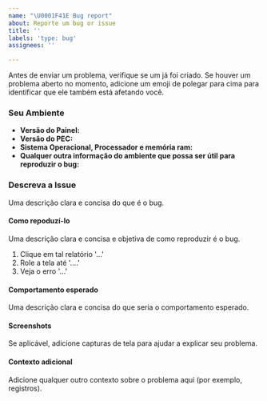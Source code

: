 ```yaml
---
name: "\U0001F41E Bug report"
about: Reporte um bug or issue
title: ''
labels: 'type: bug'
assignees: ''

---
```


Antes de enviar um problema, verifique se um já foi criado. Se houver um problema aberto no momento, adicione um emoji de polegar para cima para identificar que ele também está afetando você.

### Seu Ambiente

- **Versão do Painel:**
- **Versão do PEC:**
- **Sistema Operacional, Processador e memória ram:**
- **Qualquer outra informação do ambiente que possa ser útil para reproduzir o bug:**

### Descreva a Issue

Uma descrição clara e concisa do que é o bug.

#### Como repoduzí-lo

Uma descrição clara e concisa e objetiva de como reproduzir é o bug.

1. Clique em tal relatório '...'
3. Role a tela até '....'
4. Veja o erro '...'

#### Comportamento esperado

Uma descrição clara e concisa do que seria o comportamento esperado.

#### Screenshots

Se aplicável, adicione capturas de tela para ajudar a explicar seu problema.

#### Contexto adicional

Adicione qualquer outro contexto sobre o problema aqui (por exemplo, registros).